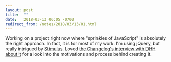 ```yaml
---
layout: post
title:  ""
date:   2018-03-13 06:05 -0700
redirect_from: /notes/2018/03/13/01.html
---
```

Working on a project right now where "sprinkles of JavaScript" is absolutely the right approach. In fact, it is for most of my work. I'm using jQuery, but really intrigued by [Stimulus](https://stimulusjs.org). Loved [the Changelog's interview with DHH about it](https://changelog.com/podcast/286) for a look into the motivations and process behind creating it.
